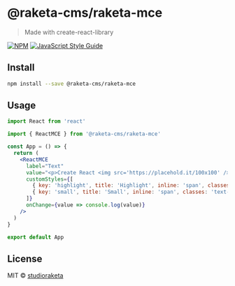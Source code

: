# @raketa-cms/raketa-mce

> Made with create-react-library

[![NPM](https://img.shields.io/npm/v/@raketa-cms/raketa-mce.svg)](https://www.npmjs.com/package/@raketa-cms/raketa-mce) [![JavaScript Style Guide](https://img.shields.io/badge/code_style-standard-brightgreen.svg)](https://standardjs.com)

## Install

```bash
npm install --save @raketa-cms/raketa-mce
```

## Usage

```jsx
import React from 'react'

import { ReactMCE } from '@raketa-cms/raketa-mce'

const App = () => {
  return (
    <ReactMCE
      label="Text"
      value="<p>Create React <img src='https://placehold.it/100x100' /> Library Example 😄</p>"
      customStyles={[
        { key: 'highlight', title: 'Highlight', inline: 'span', classes: 'highlight' },
        { key: 'small', title: 'Small', inline: 'span', classes: 'text-small' },
      ]}
      onChange={value => console.log(value)}
    />
  )
}

export default App

```

## License

MIT © [studioraketa](https://github.com/studioraketa)
